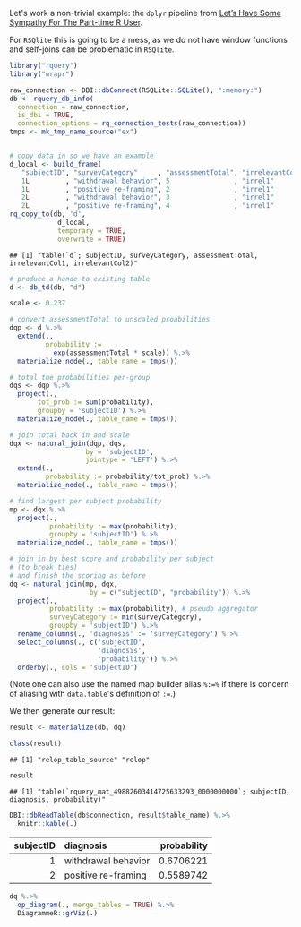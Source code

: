 
Let's work a non-trivial example: the `dplyr` pipeline from [Let’s Have Some Sympathy For The Part-time R User](http://www.win-vector.com/blog/2017/08/lets-have-some-sympathy-for-the-part-time-r-user/).

For `RSQlite` this is going to be a mess, as we do not have window functions and self-joins can be problematic in `RSQlite`.

``` r
library("rquery")
library("wrapr")

raw_connection <- DBI::dbConnect(RSQLite::SQLite(), ":memory:")
db <- rquery_db_info(
  connection = raw_connection,
  is_dbi = TRUE,
  connection_options = rq_connection_tests(raw_connection))
tmps <- mk_tmp_name_source("ex")


# copy data in so we have an example
d_local <- build_frame(
   "subjectID", "surveyCategory"     , "assessmentTotal", "irrelevantCol1", "irrelevantCol2" |
   1L         , "withdrawal behavior", 5                , "irrel1"        , "irrel2"         |
   1L         , "positive re-framing", 2                , "irrel1"        , "irrel2"         |
   2L         , "withdrawal behavior", 3                , "irrel1"        , "irrel2"         |
   2L         , "positive re-framing", 4                , "irrel1"        , "irrel2"         )
rq_copy_to(db, 'd',
            d_local,
            temporary = TRUE, 
            overwrite = TRUE)
```

    ## [1] "table(`d`; subjectID, surveyCategory, assessmentTotal, irrelevantCol1, irrelevantCol2)"

``` r
# produce a hande to existing table
d <- db_td(db, "d")
```

``` r
scale <- 0.237

# convert assessmentTotal to unscaled proabilities
dqp <- d %.>%
  extend(.,
         probability :=
           exp(assessmentTotal * scale)) %.>%
  materialize_node(., table_name = tmps())

# total the probabilities per-group
dqs <- dqp %.>%
  project(., 
       tot_prob := sum(probability),
       groupby = 'subjectID') %.>%
  materialize_node(., table_name = tmps())

# join total back in and scale
dqx <- natural_join(dqp, dqs,
                   by = 'subjectID',
                   jointype = 'LEFT') %.>%
  extend(., 
         probability := probability/tot_prob) %.>% 
  materialize_node(., table_name = tmps()) 

# find largest per subject probability
mp <- dqx %.>%
  project(., 
          probability := max(probability),
          groupby = 'subjectID') %.>% 
  materialize_node(., table_name = tmps()) 

# join in by best score and probability per subject 
# (to break ties)
# and finish the scoring as before
dq <- natural_join(mp, dqx,
                    by = c("subjectID", "probability")) %.>%
  project(., 
          probability := max(probability), # pseudo aggregator
          surveyCategory := min(surveyCategory),
          groupby = 'subjectID') %.>%
  rename_columns(., 'diagnosis' := 'surveyCategory') %.>%
  select_columns(., c('subjectID', 
                      'diagnosis', 
                      'probability')) %.>%
  orderby(., cols = 'subjectID')
```

(Note one can also use the named map builder alias `%:=%` if there is concern of aliasing with `data.table`'s definition of `:=`.)

We then generate our result:

``` r
result <- materialize(db, dq)

class(result)
```

    ## [1] "relop_table_source" "relop"

``` r
result
```

    ## [1] "table(`rquery_mat_49882603414725633293_0000000000`; subjectID, diagnosis, probability)"

``` r
DBI::dbReadTable(db$connection, result$table_name) %.>%
  knitr::kable(.)
```

|  subjectID| diagnosis           |  probability|
|----------:|:--------------------|------------:|
|          1| withdrawal behavior |    0.6706221|
|          2| positive re-framing |    0.5589742|

``` r
dq %.>%
  op_diagram(., merge_tables = TRUE) %.>% 
  DiagrammeR::grViz(.)
```
